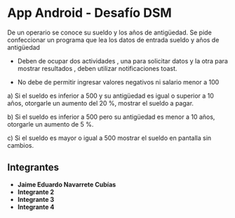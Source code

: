 # App Android - Desafío DSM

De un operario se conoce su sueldo y los años de antigüedad. Se pide confeccionar un programa que lea los datos de entrada sueldo y años de antigüedad 

* Deben de ocupar dos actividades , una para solicitar datos y la otra para mostrar resultados , deben utilizar notificaciones toast.

* No debe de permitir ingresar valores negativos ni salario menor a 100

a) Si el sueldo es inferior a 500 y su antigüedad es igual o superior a 10 años, otorgarle un aumento del 20 %, mostrar el sueldo a pagar.

b) Si el sueldo es inferior a 500 pero su antigüedad es menor a 10 años, otorgarle un aumento de 5 %.

c) Si el sueldo es mayor o igual a 500 mostrar el sueldo en pantalla sin cambios.

## Integrantes

* **Jaime Eduardo Navarrete Cubías**
* **Integrante 2**
* **Integrante 3**
* **Integrante 4**